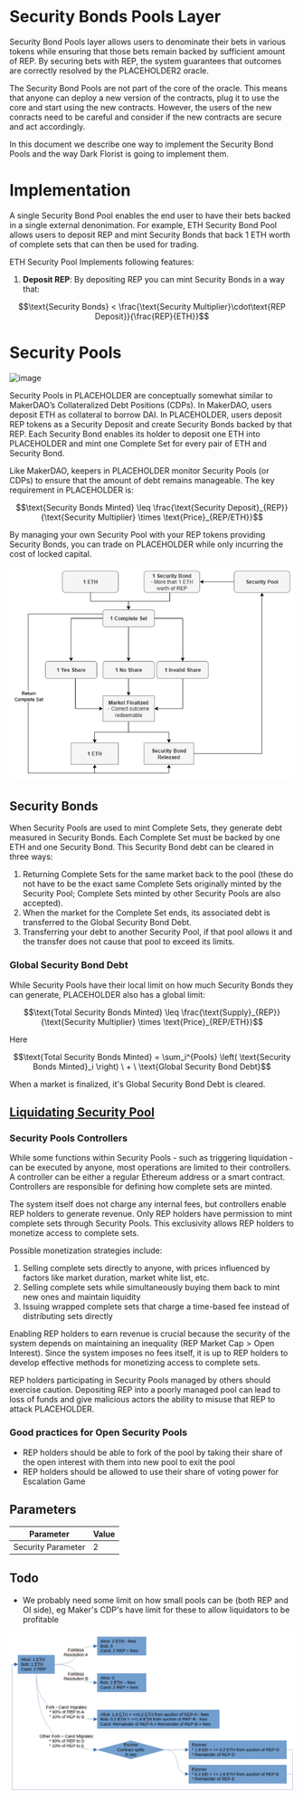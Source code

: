 # Security Bonds Pools Layer
Security Bond Pools layer allows users to denominate their bets in various tokens while ensuring that those bets remain backed by sufficient amount of REP. By securing bets with REP, the system guarantees that outcomes are correctly resolved by the PLACEHOLDER2 oracle.

The Security Bond Pools are not part of the core of the oracle. This means that anyone can deploy a new version of the contracts, plug it to use the core and start using the new contracts. However, the users of the new conracts need to be careful and consider if the new contracts are secure and act accordingly.

In this document we describe one way to implement the Security Bond Pools and the way Dark Florist is going to implement them.

# Implementation
A single Security Bond Pool enables the end user to have their bets backed in a single external denonimation. For example, ETH Security Bond Pool allows users to deposit REP and mint Security Bonds that back 1 ETH worth of complete sets that can then be used for trading.

ETH Security Pool Implements following features:
1) **Deposit REP**: By depositing REP you can mint Security Bonds in a way that:
```math
\text{Security Bonds} < \frac{\text{Security Multiplier}\cdot\text{REP Deposit}}{\frac{REP}{ETH}}
```

# Security Pools

![image](images/SecurityPool.png)

Security Pools in PLACEHOLDER are conceptually somewhat similar to MakerDAO’s Collateralized Debt Positions (CDPs). In MakerDAO, users deposit ETH as collateral to borrow DAI. In PLACEHOLDER, users deposit REP tokens as a Security Deposit and create Security Bonds backed by that REP. Each Security Bond enables its holder to deposit one ETH into PLACEHOLDER and mint one Complete Set for every pair of ETH and Security Bond.

Like MakerDAO, keepers in PLACEHOLDER monitor Security Pools (or CDPs) to ensure that the amount of debt remains manageable. The key requirement in PLACEHOLDER is:

```math
\text{Security Bonds Minted} \leq \frac{\text{Security Deposit}_{REP}}{\text{Security Multiplier} \times \text{Price}_{REP/ETH}}
```

By managing your own Security Pool with your REP tokens providing Security Bonds, you can trade on PLACEHOLDER while only incurring the cost of locked capital.

![image](images/CompleteSet.png)

## Security Bonds
When Security Pools are used to mint Complete Sets, they generate debt measured in Security Bonds. Each Complete Set must be backed by one ETH and one Security Bond. This Security Bond debt can be cleared in three ways:

1) Returning Complete Sets for the same market back to the pool (these do not have to be the exact same Complete Sets originally minted by the Security Pool; Complete Sets minted by other Security Pools are also accepted).
2) When the market for the Complete Set ends, its associated debt is transferred to the Global Security Bond Debt.
3) Transferring your debt to another Security Pool, if that pool allows it and the transfer does not cause that pool to exceed its limits.

### Global Security Bond Debt

While Security Pools have their local limit on how much Security Bonds they can generate, PLACEHOLDER also has a global limit:

```math
\text{Total Security Bonds Minted} \leq \frac{\text{Supply}_{REP}}{\text{Security Multiplier} \times \text{Price}_{REP/ETH}}
```

Here

```math
\text{Total Security Bonds Minted} = \sum_i^{Pools} \left( \text{Security Bonds Minted}_i \right) \ + \ \text{Global Security Bond Debt}
```

When a market is finalized, it's Global Security Bond Debt is cleared.

## [Liquidating Security Pool](./Liquidation.md)

### Security Pools Controllers
While some functions within Security Pools - such as triggering liquidation - can be executed by anyone, most operations are limited to their controllers. A controller can be either a regular Ethereum address or a smart contract. Controllers are responsible for defining how complete sets are minted.

The system itself does not charge any internal fees, but controllers enable REP holders to generate revenue. Only REP holders have permission to mint complete sets through Security Pools. This exclusivity allows REP holders to monetize access to complete sets.

Possible monetization strategies include:
1) Selling complete sets directly to anyone, with prices influenced by factors like market duration, market white list, etc.
2) Selling complete sets while simultaneously buying them back to mint new ones and maintain liquidity
3) Issuing wrapped complete sets that charge a time-based fee instead of distributing sets directly

Enabling REP holders to earn revenue is crucial because the security of the system depends on maintaining an inequality ($\text{REP Market Cap} > \text{Open Interest}$). Since the system imposes no fees itself, it is up to REP holders to develop effective methods for monetizing access to complete sets.

REP holders participating in Security Pools managed by others should exercise caution. Depositing REP into a poorly managed pool can lead to loss of funds and give malicious actors the ability to misuse that REP to attack PLACEHOLDER.

### Good practices for Open Security Pools
- REP holders should be able to fork of the pool by taking their share of the open interest with them into new pool to exit the pool
- REP holders should be allowed to use their share of voting power for Escalation Game

## Parameters

| Parameter                     | Value                  |
| ----------------------------- | ---------------------- |
| Security Parameter            | 2                      |


## Todo
- We probably need some limit on how small pools can be (both REP and OI side), eg Maker's CDP's have limit for these to allow liquidators to be profitable


![image](images/flow.png)
